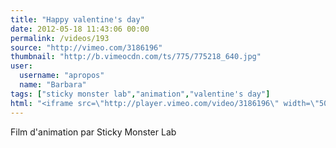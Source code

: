 ```yaml
---
title: "Happy valentine's day"
date: 2012-05-18 11:43:06 00:00
permalink: /videos/193
source: "http://vimeo.com/3186196"
thumbnail: "http://b.vimeocdn.com/ts/775/775218_640.jpg"
user:
  username: "apropos"
  name: "Barbara"
tags: ["sticky monster lab","animation","valentine's day"]
html: "<iframe src=\"http://player.vimeo.com/video/3186196\" width=\"504\" height=\"284\" frameborder=\"0\" webkitallowfullscreen mozallowfullscreen allowfullscreen></iframe>"
---
```


Film d'animation par Sticky Monster Lab